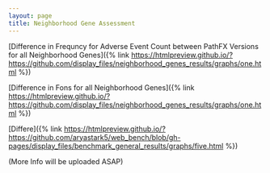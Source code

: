 ```yaml
---
layout: page
title: Neighborhood Gene Assessment
---
```



[Difference in Frequncy for Adverse Event Count between PathFX Versions for all Neighborhood Genes]({% link https://htmlpreview.github.io/?https://github.com/display_files/neighborhood_genes_results/graphs/one.html %})

[Difference in Fons for all Neighborhood Genes]({% link https://htmlpreview.github.io/?https://github.com/display_files/neighborhood_genes_results/graphs/one.html %})


[Differe]({% link https://htmlpreview.github.io/?https://github.com/aryastark5/web_bench/blob/gh-pages/display_files/benchmark_general_results/graphs/five.html %})



(More Info will be uploaded ASAP)




